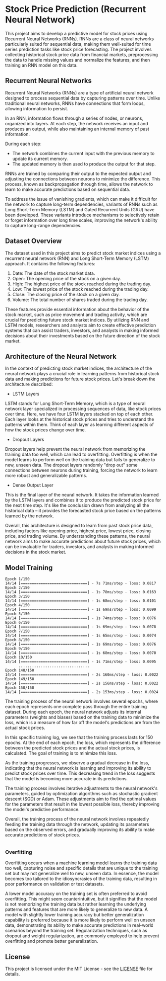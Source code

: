 # Stock Price Prediction (Recurrent Neural Network)

This project aims to develop a predictive model for stock prices using Recurrent Neural Networks (RNNs). RNNs are a class of neural networks particularly suited for sequential data, making them well-suited for time series prediction tasks like stock price forecasting. The project involves collecting historical stock price data from financial markets, preprocessing the data to handle missing values and normalize the features, and then training an RNN model on this data.

## Recurrent Neural Networks

Recurrent Neural Networks (RNNs) are a type of artificial neural network designed to process sequential data by capturing patterns over time. Unlike traditional neural networks, RNNs have connections that form loops, allowing information to persist.

In an RNN, information flows through a series of nodes, or neurons, organized into layers. At each step, the network receives an input and produces an output, while also maintaining an internal memory of past information.

During each step:

- The network combines the current input with the previous memory to update its current memory.
- The updated memory is then used to produce the output for that step.

RNNs are trained by comparing their output to the expected output and adjusting the connections between neurons to minimize the difference. This process, known as backpropagation through time, allows the network to learn to make accurate predictions based on sequential data.

To address the issue of vanishing gradients, which can make it difficult for the network to capture long-term dependencies, variants of RNNs such as Long Short-Term Memory (LSTM) and Gated Recurrent Units (GRU) have been developed. These variants introduce mechanisms to selectively retain or forget information over long time scales, improving the network's ability to capture long-range dependencies.

## Dataset Overview

The dataset used in this project aims to predict stock market indices using a recurrent neural network (RNN) and Long Short-Term Memory (LSTM) approach. It contains the following features:

1. Date: The date of the stock market data.
2. Open: The opening price of the stock on a given day.
3. High: The highest price of the stock reached during the trading day.
4. Low: The lowest price of the stock reached during the trading day.
5. Close: The closing price of the stock on a given day.
6. Volume: The total number of shares traded during the trading day.

These features provide essential information about the behavior of the stock market, such as price movement and trading activity, which are crucial for predicting future stock market indices. By utilizing RNN and LSTM models, researchers and analysts aim to create effective prediction systems that can assist traders, investors, and analysts in making informed decisions about their investments based on the future direction of the stock market.

## Architecture of the Neural Network

In the context of predicting stock market indices, the architecture of the neural network plays a crucial role in learning patterns from historical stock data and making predictions for future stock prices. Let's break down the architecture described:

- LSTM Layers

LSTM stands for Long Short-Term Memory, which is a type of neural network layer specialized in processing sequences of data, like stock prices over time. Here, we have four LSTM layers stacked on top of each other. Each layer looks at the historical stock prices and tries to understand the patterns within them. Think of each layer as learning different aspects of how the stock prices change over time.

- Dropout Layers

Dropout layers help prevent the neural network from memorizing the training data too well, which can lead to overfitting. Overfitting is when the model learns to perform well on the training data but fails to generalize to new, unseen data. The dropout layers randomly "drop out" some connections between neurons during training, forcing the network to learn more robust and generalizable patterns.

- Dense Output Layer

This is the final layer of the neural network. It takes the information learned by the LSTM layers and combines it to produce the predicted stock price for the next time step. It's like the conclusion drawn from analyzing all the historical data – it provides the forecasted stock price based on the patterns learned by the network.

Overall, this architecture is designed to learn from past stock price data, including factors like opening price, highest price, lowest price, closing price, and trading volume. By understanding these patterns, the neural network aims to make accurate predictions about future stock prices, which can be invaluable for traders, investors, and analysts in making informed decisions in the stock market.

## Model Training

```
Epoch 1/150
14/14 [==============================] - 7s 71ms/step - loss: 0.0817
Epoch 2/150
14/14 [==============================] - 1s 78ms/step - loss: 0.0163
Epoch 3/150
14/14 [==============================] - 1s 68ms/step - loss: 0.0101
Epoch 4/150
14/14 [==============================] - 1s 69ms/step - loss: 0.0099
Epoch 5/150
14/14 [==============================] - 1s 74ms/step - loss: 0.0076
Epoch 6/150
14/14 [==============================] - 1s 69ms/step - loss: 0.0078
Epoch 7/150
14/14 [==============================] - 1s 65ms/step - loss: 0.0074
Epoch 8/150
14/14 [==============================] - 1s 69ms/step - loss: 0.0076
Epoch 9/150
14/14 [==============================] - 1s 68ms/step - loss: 0.0070
Epoch 10/150
14/14 [==============================] - 1s 71ms/step - loss: 0.0095
      ................................
Epoch 148/150
14/14 [==============================] - 2s 160ms/step - loss: 0.0022
Epoch 149/150
14/14 [==============================] - 2s 156ms/step - loss: 0.0022
Epoch 150/150
14/14 [==============================] - 2s 153ms/step - loss: 0.0024
```


The training process of the neural network involves several epochs, where each epoch represents one complete pass through the entire training dataset. During each epoch, the neural network adjusts its internal parameters (weights and biases) based on the training data to minimize the loss, which is a measure of how far off the model's predictions are from the actual stock prices.

In this specific training log, we see that the training process lasts for 150 epochs. At the end of each epoch, the loss, which represents the difference between the predicted stock prices and the actual stock prices, is calculated. The goal of training is to minimize this loss.

As the training progresses, we observe a gradual decrease in the loss, indicating that the neural network is learning and improving its ability to predict stock prices over time. This decreasing trend in the loss suggests that the model is becoming more accurate in its predictions.

The training process involves iterative adjustments to the neural network's parameters, guided by optimization algorithms such as stochastic gradient descent (SGD) or Adam. These adjustments aim to find the optimal values for the parameters that result in the lowest possible loss, thereby improving the model's predictive performance.

Overall, the training process of the neural network involves repeatedly feeding the training data through the network, updating its parameters based on the observed errors, and gradually improving its ability to make accurate predictions of stock prices.

<p align="center">
    <img src="">
</p>

### Overfitting

Overfitting occurs when a machine learning model learns the training data too well, capturing noise and specific details that are unique to the training set but may not generalize well to new, unseen data. In essence, the model becomes too tailored to the idiosyncrasies of the training data, resulting in poor performance on validation or test datasets.

A lower model accuracy on the training set is often preferred to avoid overfitting. This might seem counterintuitive, but it signifies that the model is not memorizing the training data but rather learning the underlying patterns and features that are more likely to generalize to new data. A model with slightly lower training accuracy but better generalization capability is preferred because it is more likely to perform well on unseen data, demonstrating its ability to make accurate predictions in real-world scenarios beyond the training set. Regularization techniques, such as dropout and weight regularization, are commonly employed to help prevent overfitting and promote better generalization.

## License

This project is licensed under the MIT License - see the [LICENSE](LICENSE) file for details.
